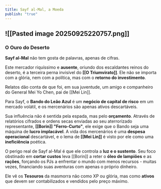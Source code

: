 ```yaml
---
title: Sayf al-Mal, a Moeda
publish: "true"
---
```

![[Pasted image 20250925220757.png]]
---

### **O Ouro do Deserto**

**Sayf al-Mal** não tem gosta de palavras, apenas de cifras.

Este mercador riquíssimo e **ausente**, oriundo dos escaldantes reinos do deserto, é a terceira perna invisível do **[[O Triumvirato]]**. Ele não se importa com a glória, nem com a política, mas com o **retorno do investimento**. 

Relatos dão conta de que foi, em sua juventude, um amigo e companheiro do General Mei Yo Chen, pai de [[Mei Lin]].

Para Sayf, o **Bando do Leão Azul** é um **negócio de capital de risco** em um mercado volátil, e os mercenários são apenas ativos descartáveis.

Sua influência não é sentida pela espada, mas pelo **orçamento**. Através de relatórios cifrados e ordens secas enviadas ao seu aterrorizado representante, **[[Borin]] "Ferro-Curto"**, ele exige que o Bando seja uma máquina de **lucro implacável**. A vida dos mercenários é uma **despesa operacional** descartável, e o lema de **[[Mei Lin]]** é visto por ele como uma **ineficiência** poética.

O perigo real de Sayf al-Mal é que ele controla a **luz e o sustento**. Seu foco obstinado em **cortar custos** leva [[Borin]] a reter o **óleo de lampiões** e as **rações**, forçando os PJs a enfrentar o mundo com menos recursos - muitas vezes, financiando suas aventuras com apenas o próprio dinheiro.

Ele vê os **Tesouros** da masmorra não como XP ou glória, mas como **ativos** que devem ser contabilizados e vendidos pelo preço máximo. 